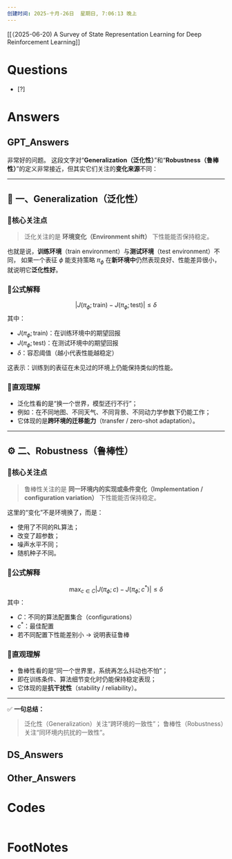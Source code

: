 ```yaml
---
创建时间: 2025-十月-26日  星期日, 7:06:13 晚上
---
```

[[（2025-06-20) A Survey of State Representation Learning for Deep Reinforcement Learning]]

# Questions

- [?] 


# Answers

## GPT_Answers
非常好的问题。
这段文字对“**Generalization（泛化性）**”和“**Robustness（鲁棒性）**”的定义非常接近，但其实它们关注的**变化来源**不同：

---

## 🧩 一、Generalization（泛化性）

### 🔹核心关注点

> 泛化关注的是 **环境变化（Environment shift）** 下性能能否保持稳定。

也就是说，**训练环境**（train environment）与**测试环境**（test environment）不同，
如果一个表征 $\phi$ 能支持策略 $\pi_\phi$ 在**新环境中**仍然表现良好、性能差异很小，就说明它**泛化性好**。

### 🔹公式解释

$$
|J(\pi_\phi; \text{train}) - J(\pi_\phi; \text{test})| \le \delta
$$
其中：

* $J(\pi_\phi; \text{train})$：在训练环境中的期望回报
* $J(\pi_\phi; \text{test})$：在测试环境中的期望回报
* $\delta$：容忍阈值（越小代表性能越稳定）

这表示：训练到的表征在未见过的环境上仍能保持类似的性能。

### 🔹直观理解

* 泛化性看的是“换一个世界，模型还行不行”；
* 例如：在不同地图、不同天气、不同背景、不同动力学参数下仍能工作；
* 它体现的是**跨环境的迁移能力**（transfer / zero-shot adaptation）。

---

## ⚙️ 二、Robustness（鲁棒性）

### 🔹核心关注点

> 鲁棒性关注的是 **同一环境内的实现或条件变化（Implementation / configuration variation）** 下性能能否保持稳定。

这里的“变化”不是环境换了，而是：

* 使用了不同的RL算法；
* 改变了超参数；
* 噪声水平不同；
* 随机种子不同。

### 🔹公式解释

$$
\max_{c \in C} |J(\pi_\phi; c) - J(\pi_\phi; c^*)| \le \delta
$$
其中：

* $C$：不同的算法配置集合（configurations）
* $c^*$：最佳配置
* 若不同配置下性能差别小 → 说明表征鲁棒

### 🔹直观理解

* 鲁棒性看的是“同一个世界里，系统再怎么抖动也不怕”；
* 即在训练条件、算法细节变化时仍能保持稳定表现；
* 它体现的是**抗干扰性**（stability / reliability）。

---

✅ **一句总结：**

> 泛化性（Generalization）关注“跨环境的一致性”；
> 鲁棒性（Robustness）关注“同环境内抗扰的一致性”。


## DS_Answers


## Other_Answers


# Codes

```python

```


# FootNotes
